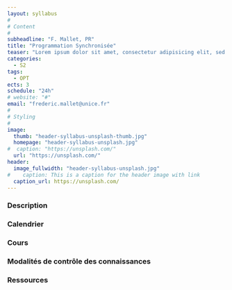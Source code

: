 ```yaml
---
layout: syllabus
#
# Content
#
subheadline: "F. Mallet, PR"
title: "Programmation Synchronisée"
teaser: "Lorem ipsum dolor sit amet, consectetur adipisicing elit, sed do eiusmod tempor incididunt ut labore et dolore magna aliqua. Ut enim ad minim veniam, quis nostrud exercitation ullamco laboris nisi ut aliquip ex ea commodo consequat."
categories:
  - S2
tags:
  - OPT
ects: 3
schedule: "24h"
# website: "#"
email: "frederic.mallet@unice.fr"
#
# Styling
#
image:
  thumb: "header-syllabus-unsplash-thumb.jpg"
  homepage: "header-syllabus-unsplash.jpg"
#  caption: "https://unsplash.com/"
  url: "https://unsplash.com/"
header:
  image_fullwidth: "header-syllabus-unsplash.jpg"
#    caption: This is a caption for the header image with link
  caption_url: https://unsplash.com/  
---
```


### Description ###

### Calendrier ###

### Cours ###

### Modalités de contrôle des connaissances ###

### Ressources ###
